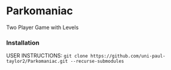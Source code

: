 # Parkomaniac
Two Player Game with Levels

### Installation
USER INSTRUCTIONS: `git clone https://github.com/uni-paul-taylor2/Parkomaniac.git --recurse-submodules`
